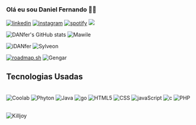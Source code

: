 ### Olá eu sou Daniel Fernando 🖐🏻

[![linkedin](https://img.shields.io/badge/LinkedIn-0077B5?style=for-the-badge&logo=linkedin&logoColor=white)](https://www.linkedin.com/in/daniel-fernando-a88a81217/)
[![instagram](https://img.shields.io/badge/Instagram-E4405F?style=for-the-badge&logo=instagram&logoColor=white)](https://www.instagram.com/danferrnando/)
[![spotify](https://img.shields.io/badge/Spotify-1ED760?&style=for-the-badge&logo=spotify&logoColor=white)](https://open.spotify.com/user/4hwahy42p7ceob0nilgb4cw9b?si=e76077f4e0954290)
<a href = "ldaniel.fernandol@outlook.com"><img src="https://img.shields.io/badge/-Gmail-%23333?style=for-the-badge&logo=gmail&logoColor=white" target="_blank"></a>

![DANfer's GitHub stats](https://github-readme-stats.vercel.app/api?username=iDAnfer&show_icons=true&theme=dark)
![Mawile](https://projectpokemon.org/images/normal-sprite/mawile-mega.gif)

![iDANfer](https://github-readme-stats.vercel.app/api/top-langs/?username=iDANfer&theme=dark)
![Sylveon](https://projectpokemon.org/images/shiny-sprite/sylveon.gif)

[![roadmap.sh](https://api.roadmap.sh/v1-badge/tall/65090fb2d5295d7a812147e4?variant=dark)](https://roadmap.sh)
![Gengar](https://projectpokemon.org/images/shiny-sprite/gengar-mega.gif)

## Tecnologias Usadas

<div style="display: inline_block"><br/>
    <img align="center" alt="Coolab" src="https://img.shields.io/badge/Colab-F9AB00?style=for-the-badge&logo=googlecolab&color=525252">
    <img align="center" alt="Phyton" src="https://img.shields.io/badge/Python-3776AB?style=for-the-badge&logo=python&logoColor=white"> 
    <img align="center" alt="Java" src="https://img.shields.io/badge/Java-ED8B00?style=for-the-badge&logo=openjdk&logoColor=white"> 
    <img align="center" alt="go" src="https://img.shields.io/badge/Go-00ADD8?style=for-the-badge&logo=go&logoColor=white"> 
    <img align="center" alt="HTML5" src="https://img.shields.io/badge/HTML5-E34F26?style=for-the-badge&logo=html5&logoColor=white">
    <img align="center" alt="CSS" src="https://img.shields.io/badge/CSS-239120?&style=for-the-badge&logo=css3&logoColor=white">
    <img align="center" alt="javaScript" src="https://img.shields.io/badge/JavaScript-F7DF1E?style=for-the-badge&logo=javascript&logoColor=black">
    <img align="center" alt="c" src="https://img.shields.io/badge/C-00599C?style=for-the-badge&logo=c&logoColor=white">
    <img align="center" alt="PHP" src="https://img.shields.io/badge/PHP-777BB4?style=for-the-badge&logo=php&logoColor=white">
</div><br/>

![Killjoy](https://images.contentstack.io/v3/assets/bltb6530b271fddd0b1/blt53405c26141beff8/5f21fda671ec397ef9bf0894/V_AGENTS_587x900_KillJoy_.png)
